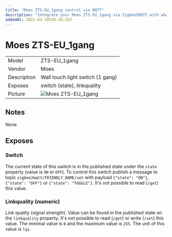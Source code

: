 ```yaml
---
title: "Moes ZTS-EU_1gang control via MQTT"
description: "Integrate your Moes ZTS-EU_1gang via Zigbee2MQTT with whatever smart home infrastructure you are using without the vendors bridge or gateway."
addedAt: 2021-03-30T20:29:35Z
---
```


<!-- !!!! -->
<!-- ATTENTION: This file is auto-generated through docgen! -->
<!-- You can only edit the "## Notes"-Section. -->
<!-- !!!! -->

# Moes ZTS-EU_1gang

|     |     |
|-----|-----|
| Model | ZTS-EU_1gang  |
| Vendor  | Moes  |
| Description | Wall touch light switch (1 gang) |
| Exposes | switch (state), linkquality |
| Picture | ![Moes ZTS-EU_1gang](https://psi-4ward.github.io/zigbee2mqtt.io/images/devices/ZTS-EU_1gang.jpg) |


## Notes

None



## Exposes

### Switch 
The current state of this switch is in the published state under the `state` property (value is `ON` or `OFF`).
To control this switch publish a message to topic `zigbee2mqtt/FRIENDLY_NAME/set` with payload `{"state": "ON"}`, `{"state": "OFF"}` or `{"state": "TOGGLE"}`.
It's not possible to read (`/get`) this value.

### Linkquality (numeric)
Link quality (signal strength).
Value can be found in the published state on the `linkquality` property.
It's not possible to read (`/get`) or write (`/set`) this value.
The minimal value is `0` and the maximum value is `255`.
The unit of this value is `lqi`.

